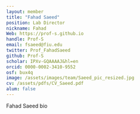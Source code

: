 ```yaml
---
layout: member
title: "Fahad Saeed"
position: Lab Director 
nickname: Fahad
Web: https://prof-s.github.io
handle: Prof-S
email: fsaeed@fiu.edu
twitter: Prof_FahadSaeed
github: Prof-S
scholar: IPXv-GQAAAAJ&hl=en
orcid: 0000-0002-3410-9552
osf: bux4q
image: /assets/images/team/Saeed_pic_resized.jpg
cv: /assets/pdfs/CV_Saeed.pdf
alum: false
---
```

Fahad Saeed bio 